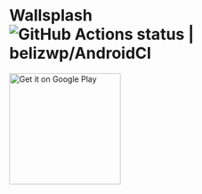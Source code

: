 # Wallsplash ![GitHub Actions status | belizwp/AndroidCI](https://github.com/belizwp/WallSplash/workflows/Android%20CI/badge.svg)
<p><a href='https://play.google.com/store/apps/details?id=kmitl.afinal.nakarin58070064.wallsplash&hl=th'><img alt='Get it on Google Play' src='https://play.google.com/intl/en_us/badges/images/generic/en_badge_web_generic.png' width="200"/></a></p>

